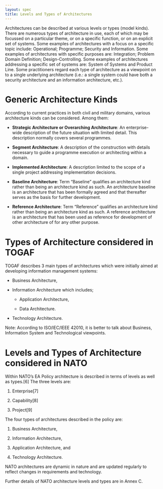 ```yaml
---
layout: spec
title: Levels and Types of Architectures
---
```


Architectures can be described at various levels or types (model kinds). There are numerous types of architecture in use, each of which may be focussed on a particular theme, or on a specific function, or on an explicit set of systems. Some examples of architectures with a focus on a specific topic include: Operational; Programme; Security and Information. Some examples of architectures with specific purposes are: Integration; Problem Domain Definition; Design-Controlling. Some examples of architectures addressing a specific set of systems are: System of Systems and Product Line. Some practitioners regard each type of architecture as a viewpoint on to a single underlying architecture (i.e.: a single system could have both a security architecture and an information architecture, etc.).

# Generic Architecture Kinds

According to current practices in both civil and military domains, various architecture kinds can be considered. Among them:

-   **Strategic Architecture or Overarching Architecture**: An enterprise-wide description of the future situation with limited detail. This description normally covers several programmes.

-   **Segment Architecture**: A description of the construction with details necessary to guide a programme execution or architecting within a domain.

-   **Implemented Architecture**: A description limited to the scope of a single project addressing implementation decisions.

-   **Baseline Architecture**: Term “Baseline” qualifies an architecture kind rather than being an architecture kind as such. An architecture baseline is an architecture that has been formally agreed and that thereafter serves as the basis for further development.

-   **Reference Architecture**: Term “Reference” qualifies an architecture kind rather than being an architecture kind as such. A reference architecture is an architecture that has been used as reference for development of other architecture of for any other purpose.

# Types of Architecture considered in TOGAF

TOGAF describes 3 main types of architectures which were initially aimed at developing information management systems:

-   Business Architecture,

-   Information Architecture which includes;

    -   Application Architecture,

    -   Data Architecture.

-   Technology Architecture.

Note: According to ISO/IEC/IEEE 42010, it is better to talk about Business, Information System and Technological viewpoints.

# Levels and Types of Architecture considered in NATO

Within NATO’s EA Policy architecture is described in terms of levels as well as types.[6] The three levels are:

1. Enterprise[7]

2. Capability[8]

3. Project[9]

The four types of architectures described in the policy are:

1.  Business Architecture,

2.  Information Architecture,

3.  Application Architecture, and

4.  Technology Architecture.

NATO architectures are dynamic in nature and are updated regularly to reflect changes in requirements and technology.

Further details of NATO architecture levels and types are in Annex C.
